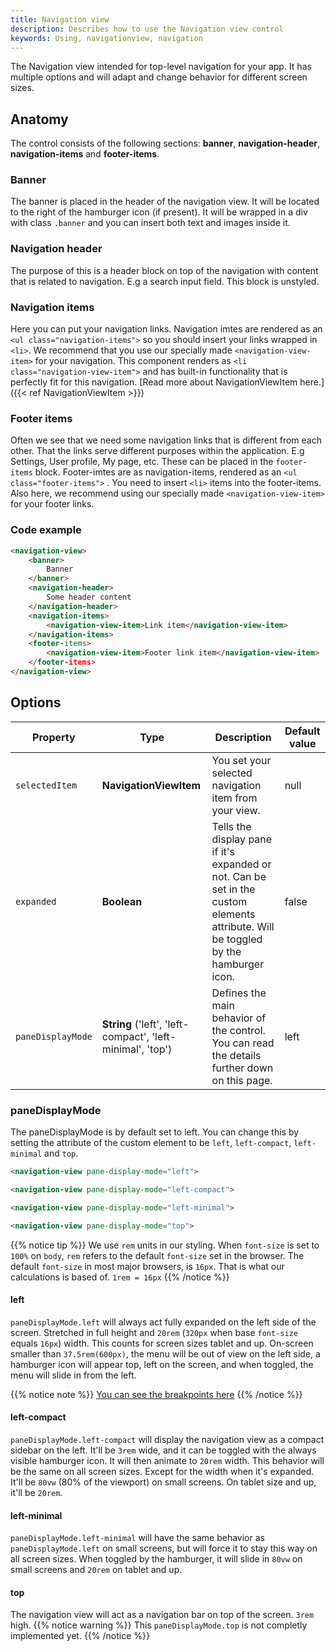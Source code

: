 ```yaml
---
title: Navigation view
description: Describes how to use the Navigation view control
keywords: Using, navigationview, navigation
---
```


The Navigation view intended for top-level navigation for your app. It has multiple options and will adapt and change behavior for different screen sizes.

## Anatomy

The control consists of the following sections: **banner**, **navigation-header**, **navigation-items** and **footer-items**.

### Banner

The banner is placed in the header of the navigation view. It will be located to the right of the hamburger icon (if present). It will be wrapped in a div with class `.banner` and you can insert both text and images inside it.

### Navigation header

The purpose of this is a header block on top of the navigation with content that is related to navigation. E.g a search input field. This block is unstyled.

### Navigation items

Here you can put your navigation links. Navigation imtes are rendered as an `<ul class="navigation-items">` so you should insert your links wrapped in `<li>`. We recommend that you use our specially made `<navigation-view-item>` for your navigation. This component renders as `<li class="navigation-view-item">` and has built-in functionality that is perfectly fit for this navigation. [Read more about NavigationViewItem here.]({{< ref NavigationViewItem >}})

### Footer items

Often we see that we need some navigation links that is different from each other. That the links serve different purposes within the application. E.g Settings, User profile, My page, etc. These can be placed in the `footer-items` block. Footer-imtes are as navigation-items, rendered as an `<ul class="footer-items">` . You need to insert `<li>` items into the footer-items. Also here, we recommend using our specially made `<navigation-view-item>` for your footer links.

### Code example

```html
<navigation-view>
    <banner>
        Banner
    </banner>
    <navigation-header>
        Some header content
    </navigation-header>
    <navigation-items>
        <navigation-view-item>Link item</navigation-view-item>
    </navigation-items>
    <footer-items>
        <navigation-view-item>Footer link item</navigation-view-item>
    </footer-items>
</navigation-view>
```

## Options

| Property          | Type                                                   | Description                                                                                                                             | Default value |
| ----------------- | ------------------------------------------------------ | ----------------------------------------------------------------------------------------------------------------------------------- | ------------- |
| `selectedItem`    | **NavigationViewItem**                                     | You set your selected navigation item from your view.                                                                               | null          |
| `expanded`        | **Boolean**                                                | Tells the display pane if it's expanded or not. Can be set in the custom elements attribute. Will be toggled by the hamburger icon. | false         |
| `paneDisplayMode` | **String** ('left', 'left-compact', 'left-minimal', 'top') | Defines the main behavior of the control. You can read the details further down on this page.                                      | left          |


### paneDisplayMode
The paneDisplayMode is by default set to left. You can change this by setting the attribute of the custom element to be `left`, `left-compact`, `left-minimal` and `top`.

```html
<navigation-view pane-display-mode="left">
```

```html
<navigation-view pane-display-mode="left-compact">
```

```html
<navigation-view pane-display-mode="left-minimal">
```

```html
<navigation-view pane-display-mode="top">
```

{{% notice tip %}}
We use `rem` units in our styling. When `font-size` is set to `100%` on `body`, `rem` refers to the default `font-size` set in the browser. The default `font-size` in most major browsers, is `16px`. That is what our calculations is based of. `1rem = 16px`
{{% /notice %}}


#### left
`paneDisplayMode.left` will always act fully expanded on the left side of the screen. Stretched in full height and `20rem` (`320px` when base `font-size` equals `16px`) width. This counts for screen sizes tablet and up. On-screen smaller than `37.5rem(600px)`, the menu will be out of view on the left side, a hamburger icon will appear top, left on the screen, and when toggled, the menu will slide in from the left.

{{% notice note %}}
[You can see the breakpoints here](/interaction/styles/settings/base/#layout-small-breakpoints-scss-small)
{{% /notice %}}

#### left-compact
`paneDisplayMode.left-compact` will display the navigation view as a compact sidebar on the left. It'll be `3rem` wide, and it can be toggled with the always visible hamburger icon. It will then animate to `20rem` width.
This behavior will be the same on all screen sizes. Except for the width when it's expanded. It'll be `80vw` (80% of the viewport) on small screens. On tablet size and up, it'll be `20rem`.

#### left-minimal
`paneDisplayMode.left-minimal` will have the same behavior as `paneDisplayMode.left` on small screens, but will force it to stay this way on all screen sizes. When toggled by the hamburger, it will slide in `80vw` on small screens and `20rem` on tablet and up.

#### top
The navigation view will act as a navigation bar on top of the screen. `3rem` high. 
{{% notice warning %}}
This `paneDisplayMode.top` is not completly implemented yet.
{{% /notice %}}
